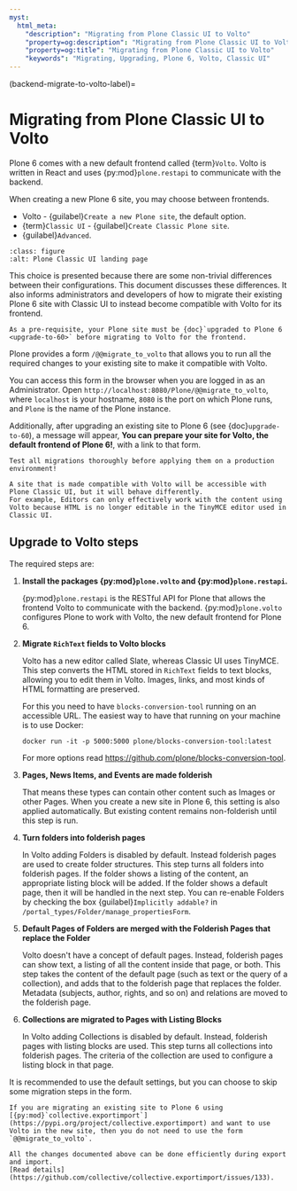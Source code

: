 ```yaml
---
myst:
  html_meta:
    "description": "Migrating from Plone Classic UI to Volto"
    "property=og:description": "Migrating from Plone Classic UI to Volto"
    "property=og:title": "Migrating from Plone Classic UI to Volto"
    "keywords": "Migrating, Upgrading, Plone 6, Volto, Classic UI"
---
```


(backend-migrate-to-volto-label)=

# Migrating from Plone Classic UI to Volto

Plone 6 comes with a new default frontend called {term}`Volto`.
Volto is written in React and uses {py:mod}`plone.restapi` to communicate with the backend.

When creating a new Plone 6 site, you may choose between frontends.

-   Volto - {guilabel}`Create a new Plone site`, the default option.
-   {term}`Classic UI` - {guilabel}`Create Classic Plone site`.
-   {guilabel}`Advanced`.

```{image} /_static/plone-classic-ui-landing-page.png
:class: figure
:alt: Plone Classic UI landing page
```

This choice is presented because there are some non-trivial differences between their configurations.
This document discusses these differences.
It also informs administrators and developers of how to migrate their existing Plone 6 site with Classic UI to instead become compatible with Volto for its frontend.

```{important}
As a pre-requisite, your Plone site must be {doc}`upgraded to Plone 6 <upgrade-to-60>` before migrating to Volto for the frontend.
```

Plone provides a form `/@@migrate_to_volto` that allows you to run all the required changes to your existing site to make it compatible with Volto.

You can access this form in the browser when you are logged in as an Administrator.
Open `http://localhost:8080/Plone/@@migrate_to_volto`, where `localhost` is your hostname, `8080` is the port on which Plone runs, and `Plone` is the name of the Plone instance.

Additionally, after upgrading an existing site to Plone 6 (see {doc}`upgrade-to-60`), a message will appear, **You can prepare your site for Volto, the default frontend of Plone 6!**, with a link to that form.

```{warning}
Test all migrations thoroughly before applying them on a production environment!

A site that is made compatible with Volto will be accessible with Plone Classic UI, but it will behave differently.
For example, Editors can only effectively work with the content using Volto because HTML is no longer editable in the TinyMCE editor used in Classic UI.
```


## Upgrade to Volto steps

The required steps are:

1.  **Install the packages {py:mod}`plone.volto` and {py:mod}`plone.restapi`.**

    {py:mod}`plone.restapi` is the RESTful API for Plone that allows the frontend Volto to communicate with the backend.
    {py:mod}`plone.volto` configures Plone to work with Volto, the new default frontend for Plone 6.

1.  **Migrate `RichText` fields to Volto blocks**

    Volto has a new editor called Slate, whereas Classic UI uses TinyMCE.
    This step converts the HTML stored in `RichText` fields to text blocks, allowing you to edit them in Volto.
    Images, links, and most kinds of HTML formatting are preserved.

    For this you need to have `blocks-conversion-tool` running on an accessible URL.
    The easiest way to have that running on your machine is to use Docker:

    ```shell
    docker run -it -p 5000:5000 plone/blocks-conversion-tool:latest
    ```

    For more options read https://github.com/plone/blocks-conversion-tool.

1.  **Pages, News Items, and Events are made folderish**

    That means these types can contain other content such as Images or other Pages.
    When you create a new site in Plone 6, this setting is also applied automatically.
    But existing content remains non-folderish until this step is run.

1.  **Turn folders into folderish pages**

    In Volto adding Folders is disabled by default.
    Instead folderish pages are used to create folder structures.
    This step turns all folders into folderish pages.
    If the folder shows a listing of the content, an appropriate listing block will be added.
    If the folder shows a default page, then it will be handled in the next step.
    You can re-enable Folders by checking the box {guilabel}`Implicitly addable?` in `/portal_types/Folder/manage_propertiesForm`.

1.  **Default Pages of Folders are merged with the Folderish Pages that replace the Folder**

    Volto doesn't have a concept of default pages.
    Instead, folderish pages can show text, a listing of all the content inside that page, or both.
    This step takes the content of the default page (such as text or the query of a collection), and adds that to the folderish page that replaces the folder.
    Metadata (subjects, author, rights, and so on) and relations are moved to the folderish page.

1.  **Collections are migrated to Pages with Listing Blocks**

    In Volto adding Collections is disabled by default.
    Instead, folderish pages with listing blocks are used.
    This step turns all collections into folderish pages.
    The criteria of the collection are used to configure a listing block in that page.

It is recommended to use the default settings, but you can choose to skip some migration steps in the form.

```{note}
If you are migrating an existing site to Plone 6 using [{py:mod}`collective.exportimport`](https://pypi.org/project/collective.exportimport) and want to use Volto in the new site, then you do not need to use the form `@@migrate_to_volto`.

All the changes documented above can be done efficiently during export and import.
[Read details](https://github.com/collective/collective.exportimport/issues/133).
```
